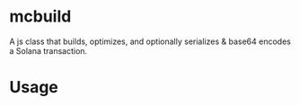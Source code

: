 # mcbuild
A js class that builds, optimizes, and optionally serializes & base64 encodes a Solana transaction.

# Usage
